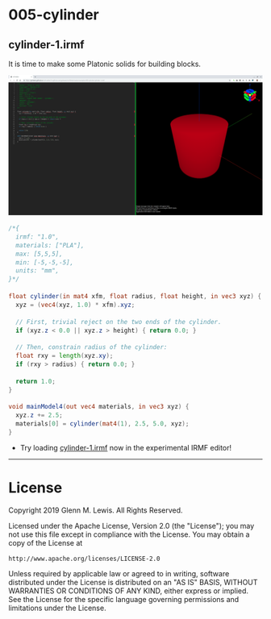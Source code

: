 # 005-cylinder

## cylinder-1.irmf

It is time to make some Platonic solids for building blocks.

![cylinder-1.png](cylinder-1.png)

```glsl
/*{
  irmf: "1.0",
  materials: ["PLA"],
  max: [5,5,5],
  min: [-5,-5,-5],
  units: "mm",
}*/

float cylinder(in mat4 xfm, float radius, float height, in vec3 xyz) {
  xyz = (vec4(xyz, 1.0) * xfm).xyz;

  // First, trivial reject on the two ends of the cylinder.
  if (xyz.z < 0.0 || xyz.z > height) { return 0.0; }

  // Then, constrain radius of the cylinder:
  float rxy = length(xyz.xy);
  if (rxy > radius) { return 0.0; }

  return 1.0;
}

void mainModel4(out vec4 materials, in vec3 xyz) {
  xyz.z += 2.5;
  materials[0] = cylinder(mat4(1), 2.5, 5.0, xyz);
}
```

* Try loading [cylinder-1.irmf](https://gmlewis.github.io/irmf-editor/?s=github.com/gmlewis/irmf/blob/master/examples/005-cylinder/cylinder-1.irmf) now in the experimental IRMF editor!

----------------------------------------------------------------------

# License

Copyright 2019 Glenn M. Lewis. All Rights Reserved.

Licensed under the Apache License, Version 2.0 (the "License");
you may not use this file except in compliance with the License.
You may obtain a copy of the License at

    http://www.apache.org/licenses/LICENSE-2.0

Unless required by applicable law or agreed to in writing, software
distributed under the License is distributed on an "AS IS" BASIS,
WITHOUT WARRANTIES OR CONDITIONS OF ANY KIND, either express or implied.
See the License for the specific language governing permissions and
limitations under the License.
